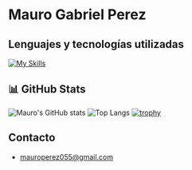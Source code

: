 <!-- <picture>
 <source media="(prefers-color-scheme: dark)" srcset="YOUR-DARKMODE-IMAG">
 <source media="(prefers-color-scheme: light)" srcset="YOUR-LIGHTMODE-IMAGE">
 <img alt="Imagen de perfil de github" src="YOUR-DEFAULT-IMAGE">
</picture> -->

# Mauro Gabriel Perez

## Lenguajes y tecnologías utilizadas
[![My Skills](https://skillicons.dev/icons?i=autocad,c,git,github,java,html,css,js,mongodb,mysql,nodejs,npm,php,vscode,idea)](https://skillicons.dev)


## 📊 GitHub Stats

![Mauro's GitHub stats](https://github-readme-stats.vercel.app/api?username=mauroperez055&show_icons=true&theme=github_dark_dimmed)
![Top Langs](https://github-readme-stats.vercel.app/api/top-langs/?username=mauroperez055&layout=compact&theme=github_dark_dimmed)
[![trophy](https://github-profile-trophy.vercel.app/?username=mauroperez055&theme=discord&no-frame=true)](https://github.com/ryo-ma/github-profile-trophy)

## Contacto
- mauroperez055@gmail.com

